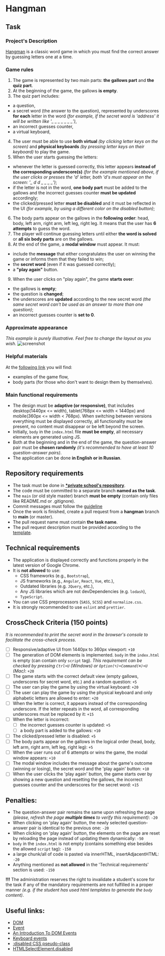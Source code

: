 # Hangman

## Task

### Project's Description

[Hangman](<https://en.wikipedia.org/wiki/Hangman_(game)>) is a classic word game in which you must find the correct answer by guessing letters one at a time.

### Game rules

1. The game is represented by two main parts: **the gallows part** and **the quiz part**.
2. At the beginning of the game, the gallows **is empty**.
3. The quiz part includes:

- a question,
- a secret word (the answer to the question), represented by underscores **for each** letter in the word _(for example, if the secret word is 'address' it will be written like '\_ \_ \_ \_ \_ \_ \_')_,
- an incorrect guesses counter,
- a virtual keyboard,

4. The user must be able to use **both virtual** _(by clicking letter keys on the screen)_ and **physical keyboards** _(by pressing letter keys on their keyboard)_ to play the game.
5. When the user starts guessing the letters:

- whenever the letter is guessed correctly, this letter appears **instead of the corresponding underscore(s)** _(for the example mentioned above, if the user clicks or presses the 'd' letter, both 'd's must appear on the screen: '\_ d d \_ \_ \_ \_')_;
- if the letter is not in the word, **one body part** must be added to the gallows and the incorrect guesses counter **must be updated** accordingly;
- the clicked/pressed letter **must be disabled** and it must be reflected in the UI _(for example, by using a different color on the disabled button)_;

6. The body parts appear on the gallows in the **following order**: head, body, left arm, right arm, left leg, right leg. It means that the user has **6 attempts** to guess the word.
7. The player will continue guessing letters until either **the word is solved** or **all six body parts** are on the gallows.
8. At the end of the game, a **modal window** must appear. It must:

- include the **message** that either congratulates the user on winning the game or informs them that they failed to win;
- the **secret word** (even if it was guessed correctly);
- a **"play again"** button.

9. When the user clicks on "play again", the game **starts over**:

- the gallows is **empty**;
- the question is **changed**;
- the underscores are **updated** according to the new secret word _(the same secret word can't be used as an answer to more than one question)_;
- an incorrect guesses counter is **set to 0**.

### Approximate appearance

_This example is purely illustrative. Feel free to change the layout as you wish._
![screenshot](hangman.png)

### Helpful materials

At the [following link](https://www.figma.com/file/ug2NAUiXPpaFDvch5TWUxd/Hangman-game?type=design&node-id=0%3A1&mode=design&t=4Gj7Ayo0yckppNo8-1) you will find:

- examples of the game flow,
- body parts (for those who don't want to design them by themselves).

### Main functional requirements

- The design must be **adaptive (or responsive)**, that includes desktop(1440px <= width), tablet(768px <= width < 1440px) and mobile(360px <= width < 768px). When switching between versions everything must be displayed correctly, all functionality must be present, no content must disappear or be left beyond the screen.
- Initially, `body` in the `index.html` file **must be empty**, all necessary elements are generated using JS.
- Both at the beginning and in the end of the game, the question-answer pair must be **chosen randomly** _(it's recommended to have at least 10 question-answer pairs)_.
- The application can be done **in English or in Russian**.

## Repository requirements

- The task must be done in [**\*private school's repository**](https://docs.rs.school/#/private-repository).
- The code must be committed to a separate branch **named as the task**.
- The `main` (or old style master) branch **must be empty** (contain only files like README.md or .gitignore).
- Commit messages must follow the [guideline](https://docs.rs.school/#/git-convention)
- Once the work is finished, create a pull request from a **hangman** branch to **main** (or master).
- The pull request name must contain **the task name**.
- The pull request description must be provided according to the [template](https://docs.rs.school/#/pull-request-review-process?id=Требования-к-pull-request-pr).

## Technical requirements

- The application is displayed correctly and functions properly in the latest version of Google Chrome.
- It is **not allowed** to use:
  - CSS frameworks (e.g., `Bootstrap`),
  - JS frameworks (e.g., `Angular`, `React`, `Vue`, etc.),
  - Outdated libraries (e.g. `JQuery`, etc.),
  - Any JS libraries which are not devDependencies (e.g. `lodash`),
  - `TypeScript`.
- You can use CSS preprocessors (`SASS`, `SCSS`) and `normalize.css`.
- It is strongly recommended to use `eslint` and `prettier`.

## CrossCheck Criteria (150 points)

_It is recommended to print the secret word in the browser's console to facilitate the cross-check process._

- [ ] Responsive/adaptive UI from 1440px to 360px viewport: `+10`
- [ ] The generation of DOM elements is implemented. `body` in the `index.html` is empty (can contain only `script` tag). _This requirement can be checked by pressing `Ctrl+U` (Windows) or `Option(⌥)+Command(⌘)+U` (Mac)_: `+20`
- [ ] The game starts with the correct default view (empty gallows, underscores for secret word, etc.) and a random question: `+5`
- [ ] The user can play the game by using the virtual keyboard: `+20`
- [ ] The user can play the game by using the physical keyboard and only alphabetic letters are allowed to enter: `+20`
- [ ] When the letter is correct, it appears instead of the corresponding underscore. If the letter repeats in the word, all corresponding underscores must be replaced by it: `+15`
- [ ] When the letter is incorrect:
  - [ ] the incorrect guesses counter is updated: `+5`
  - [ ] a body part is added to the gallows: `+10`
- [ ] The clicked/pressed letter is disabled: `+5`
- [ ] The body parts appear on the gallows in the logical order (head, body, left arm, right arm, left leg, right leg): `+5`
- [ ] When the user runs out of 6 attempts or wins the game, the modal window appears: `+10`
- [ ] The modal window includes the message about the game's outcome (winning or losing), the secret word and the 'play again' button: `+10`
- [ ] When the user clicks the 'play again' button, the game starts over by showing a new question and resetting the gallows, the incorrect guesses counter and the underscores for the secret word: `+15`

## Penalties:

- The question-answer pair remains the same upon refreshing the page _(please, refresh the page **multiple times** to verify this requirement)_: `-20`
- When clicking on 'play again' button, the newly selected question-answer pair is identical to the previous one: `-20`
- When clicking on 'play again' button, the elements on the page are reset by reloading the page instead of updating them dynamically: `-50`
- `body` in the `index.html` is not empty (contains something else besides the allowed `script` tag): `-150`
- a large chunk/all of code is pasted via innerHTML, insertAdjacentHTML: `-20`
- Anything mentioned as **not allowed** in the 'Technical requirements' section is used: `-150`

**!!!** The administration reserves the right to invalidate a student's score for the task if any of the mandatory requirements are not fulfilled in a proper manner _(e.g. if the student has used html templates to generate the `body` content)_.

## Useful links:

- [DOM](http://learn.javascript.info/document)
- [Event](http://learn.javascript.info/event-details)
- [An Introduction To DOM Events](https://www.smashingmagazine.com/2013/11/an-introduction-to-dom-events/)
- [Keyboard events](https://learn.javascript.info/keyboard-events)
- [:disabled CSS pseudo-class ](https://developer.mozilla.org/en-US/docs/Web/CSS/:disabled?retiredLocale=uk)
- [HTMLSelectElement.disabled](https://developer.mozilla.org/en-US/docs/Web/API/HTMLSelectElement/disabled)
